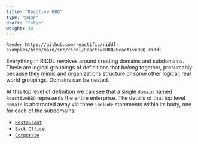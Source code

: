 ```yaml
---
title: "Reactive BBQ"
type: "page"
draft: "false"
weight: 30
---
```


```riddl
Render https://github.com/reactific/riddl-examples/blob/main/src/riddl/ReactiveBBQ/ReactiveBBQ.riddl
```

Everything in RIDDL revolves around creating domains and subdomains. These
are logical groupings of definitions that *belong* together, presumably
because they mimic and organizations structure or some other logical, real
world groupings. Domains can be nested.

At this top level of definition we can see that a single `domain` 
named `ReactiveBBQ` represents the entire enterprise. The details of that 
top level `domain` is abstracted away via three `include` statements within 
its body, one for each of the subdomains: 
* [`Restaurant`](restaurant)
* [`Back Office`](backoffice)
* [`Corporate`](corporate)


